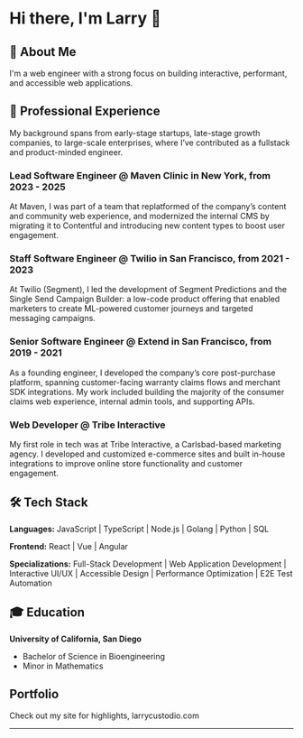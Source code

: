 # Hi there, I'm Larry 👋

## 🚀 About Me

I'm a web engineer with a strong focus on building interactive, performant, and accessible web applications.

## 💼 Professional Experience
My background spans from early-stage startups, late-stage growth companies, to large-scale enterprises, where I’ve contributed as a fullstack and product-minded engineer.

### Lead Software Engineer @ Maven Clinic in New York, from 2023 - 2025
At Maven, I was part of a team that replatformed of the company’s content and community web experience, and modernized the internal CMS by migrating it to Contentful and introducing new content types to boost user engagement.

### Staff Software Engineer @ Twilio in San Francisco, from 2021 - 2023
At Twilio (Segment), I led the development of Segment Predictions and the Single Send Campaign Builder: a low-code product offering that enabled marketers to create ML-powered customer journeys and targeted messaging campaigns.

### Senior Software Engineer @ Extend in San Francisco, from 2019 - 2021
As a founding engineer, I developed the company’s core post-purchase platform, spanning customer-facing warranty claims flows and merchant SDK integrations. My work included building the majority of the consumer claims web experience, internal admin tools, and supporting APIs.

### Web Developer @ Tribe Interactive
My first role in tech was at Tribe Interactive, a Carlsbad-based marketing agency. I developed and customized e-commerce sites and built in-house integrations to improve online store functionality and customer engagement.

## 🛠️ Tech Stack

**Languages:**
JavaScript | TypeScript | Node.js | Golang | Python | SQL

**Frontend:**
React | Vue | Angular 

**Specializations:**
Full-Stack Development | Web Application Development | Interactive UI/UX | Accessible Design | Performance Optimization | E2E Test Automation

## 🎓 Education

**University of California, San Diego**
- Bachelor of Science in Bioengineering
- Minor in Mathematics



## Portfolio
Check out my site for highlights, larrycustodio.com


---
